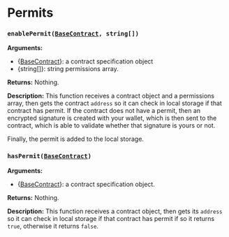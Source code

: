# Permits

### `enablePermit(`[`BaseContract`](https://github.com/stakeordie/griptape.js/blob/c9ac1e366497acaafbdde70defa258a7051c46db/src/permits.ts#L5)`, string[])`

**Arguments:**&#x20;

* {[BaseContract](https://github.com/stakeordie/griptape.js/blob/c9ac1e366497acaafbdde70defa258a7051c46db/src/permits.ts#L5)}: a contract specification object&#x20;
* {string\[]}: string permissions array.

**Returns:** Nothing.

**Description:** This function receives a contract object and a permissions array, then gets the contract `address` so it can check in local storage if that contract has permit.  If the contract does not have a permit, then an encrypted signature is created with your wallet, which is then sent to the contract, which is able to validate whether that signature is yours or not.

Finally, the permit is added to the local storage.

### `hasPermit(`[`BaseContract`](https://github.com/stakeordie/griptape.js/blob/c9ac1e366497acaafbdde70defa258a7051c46db/src/permits.ts#L5)`)`

**Arguments:**&#x20;

* {[BaseContract](https://github.com/stakeordie/griptape.js/blob/c9ac1e366497acaafbdde70defa258a7051c46db/src/permits.ts#L5)}: a contract specification object.

**Returns:** Nothing.

**Description:** This function receives a contract object, then gets its `address` so it can check in local storage if that contract has permit if so it returns `true`, otherwise it returns `false`.
